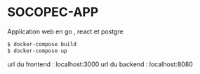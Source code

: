 # SOCOPEC-APP
Application web en go , react et postgre
```bash
$ docker-compose build
$ docker-compose up
```
url du frontend : localhost:3000
url du backend : localhost:8080

